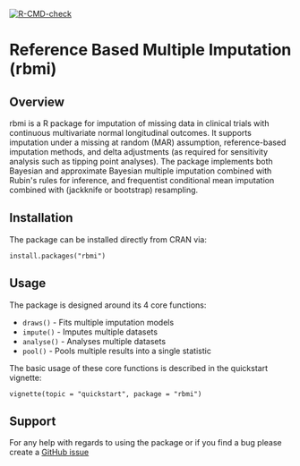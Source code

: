 <!-- badges: start -->
[![R-CMD-check](https://github.com/insightsengineering/rbmi/workflows/R-CMD-check/badge.svg)](https://github.com/insightsengineering/rbmi/actions)
<!-- badges: end -->


# Reference Based Multiple Imputation (rbmi)


## Overview

rbmi is a R package for imputation of missing data in clinical trials with continuous multivariate normal longitudinal outcomes. 
It supports imputation under a missing at random (MAR) assumption, reference-based imputation methods, 
and delta adjustments (as required for sensitivity analysis such as tipping point analyses). The package implements both Bayesian and 
approximate Bayesian multiple imputation combined with Rubin's rules for inference, and frequentist conditional mean imputation combined with 
(jackknife or bootstrap) resampling. 

## Installation

The package can be installed directly from CRAN via:

```
install.packages("rbmi")
```

## Usage

The package is designed around its 4 core functions:

- `draws()` - Fits multiple imputation models
- `impute()` - Imputes multiple datasets
- `analyse()` - Analyses multiple datasets
- `pool()` - Pools multiple results into a single statistic

The basic usage of these core functions is described in the quickstart vignette:

```
vignette(topic = "quickstart", package = "rbmi")
```

## Support

For any help with regards to using the package or if you find a bug please create a [GitHub issue](https://github.com/insightsengineering/rbmi/issues)
 
